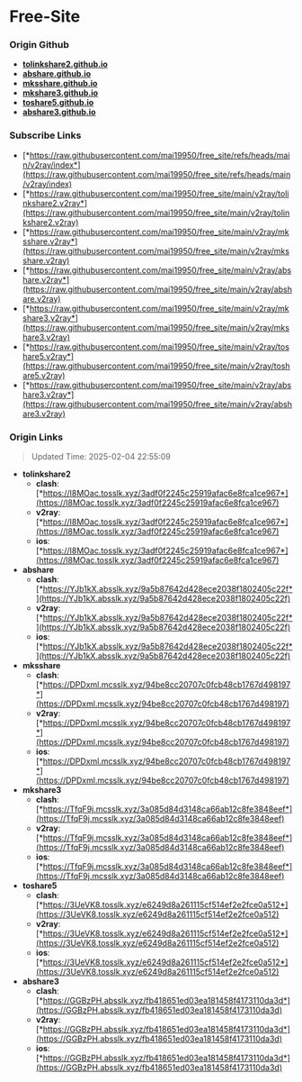 # Free-Site

### Origin Github

- [**tolinkshare2.github.io**](https://github.com/tolinkshare2/tolinkshare2.github.io)
- [**abshare.github.io**](https://github.com/abshare/abshare.github.io)
- [**mksshare.github.io**](https://github.com/mksshare/mksshare.github.io)
- [**mkshare3.github.io**](https://github.com/mkshare3/mkshare3.github.io)
- [**toshare5.github.io**](https://github.com/toshare5/toshare5.github.io)
- [**abshare3.github.io**](https://github.com/abshare3/abshare3.github.io)

### Subscribe Links

- [*https://raw.githubusercontent.com/mai19950/free_site/refs/heads/main/v2ray/index*](https://raw.githubusercontent.com/mai19950/free_site/refs/heads/main/v2ray/index)
- [*https://raw.githubusercontent.com/mai19950/free_site/main/v2ray/tolinkshare2.v2ray*](https://raw.githubusercontent.com/mai19950/free_site/main/v2ray/tolinkshare2.v2ray)
- [*https://raw.githubusercontent.com/mai19950/free_site/main/v2ray/mksshare.v2ray*](https://raw.githubusercontent.com/mai19950/free_site/main/v2ray/mksshare.v2ray)
- [*https://raw.githubusercontent.com/mai19950/free_site/main/v2ray/abshare.v2ray*](https://raw.githubusercontent.com/mai19950/free_site/main/v2ray/abshare.v2ray)
- [*https://raw.githubusercontent.com/mai19950/free_site/main/v2ray/mkshare3.v2ray*](https://raw.githubusercontent.com/mai19950/free_site/main/v2ray/mkshare3.v2ray)
- [*https://raw.githubusercontent.com/mai19950/free_site/main/v2ray/toshare5.v2ray*](https://raw.githubusercontent.com/mai19950/free_site/main/v2ray/toshare5.v2ray)
- [*https://raw.githubusercontent.com/mai19950/free_site/main/v2ray/abshare3.v2ray*](https://raw.githubusercontent.com/mai19950/free_site/main/v2ray/abshare3.v2ray)

### Origin Links

> Updated Time: 2025-02-04 22:55:09

- **tolinkshare2**
  - **clash**: [*https://I8MOac.tosslk.xyz/3adf0f2245c25919afac6e8fca1ce967*](https://I8MOac.tosslk.xyz/3adf0f2245c25919afac6e8fca1ce967)
  - **v2ray**: [*https://I8MOac.tosslk.xyz/3adf0f2245c25919afac6e8fca1ce967*](https://I8MOac.tosslk.xyz/3adf0f2245c25919afac6e8fca1ce967)
  - **ios**: [*https://I8MOac.tosslk.xyz/3adf0f2245c25919afac6e8fca1ce967*](https://I8MOac.tosslk.xyz/3adf0f2245c25919afac6e8fca1ce967)
- **abshare**
  - **clash**: [*https://YJb1kX.absslk.xyz/9a5b87642d428ece2038f1802405c22f*](https://YJb1kX.absslk.xyz/9a5b87642d428ece2038f1802405c22f)
  - **v2ray**: [*https://YJb1kX.absslk.xyz/9a5b87642d428ece2038f1802405c22f*](https://YJb1kX.absslk.xyz/9a5b87642d428ece2038f1802405c22f)
  - **ios**: [*https://YJb1kX.absslk.xyz/9a5b87642d428ece2038f1802405c22f*](https://YJb1kX.absslk.xyz/9a5b87642d428ece2038f1802405c22f)
- **mksshare**
  - **clash**: [*https://DPDxml.mcsslk.xyz/94be8cc20707c0fcb48cb1767d498197*](https://DPDxml.mcsslk.xyz/94be8cc20707c0fcb48cb1767d498197)
  - **v2ray**: [*https://DPDxml.mcsslk.xyz/94be8cc20707c0fcb48cb1767d498197*](https://DPDxml.mcsslk.xyz/94be8cc20707c0fcb48cb1767d498197)
  - **ios**: [*https://DPDxml.mcsslk.xyz/94be8cc20707c0fcb48cb1767d498197*](https://DPDxml.mcsslk.xyz/94be8cc20707c0fcb48cb1767d498197)
- **mkshare3**
  - **clash**: [*https://TfqF9j.mcsslk.xyz/3a085d84d3148ca66ab12c8fe3848eef*](https://TfqF9j.mcsslk.xyz/3a085d84d3148ca66ab12c8fe3848eef)
  - **v2ray**: [*https://TfqF9j.mcsslk.xyz/3a085d84d3148ca66ab12c8fe3848eef*](https://TfqF9j.mcsslk.xyz/3a085d84d3148ca66ab12c8fe3848eef)
  - **ios**: [*https://TfqF9j.mcsslk.xyz/3a085d84d3148ca66ab12c8fe3848eef*](https://TfqF9j.mcsslk.xyz/3a085d84d3148ca66ab12c8fe3848eef)
- **toshare5**
  - **clash**: [*https://3UeVK8.tosslk.xyz/e6249d8a261115cf514ef2e2fce0a512*](https://3UeVK8.tosslk.xyz/e6249d8a261115cf514ef2e2fce0a512)
  - **v2ray**: [*https://3UeVK8.tosslk.xyz/e6249d8a261115cf514ef2e2fce0a512*](https://3UeVK8.tosslk.xyz/e6249d8a261115cf514ef2e2fce0a512)
  - **ios**: [*https://3UeVK8.tosslk.xyz/e6249d8a261115cf514ef2e2fce0a512*](https://3UeVK8.tosslk.xyz/e6249d8a261115cf514ef2e2fce0a512)
- **abshare3**
  - **clash**: [*https://GGBzPH.absslk.xyz/fb418651ed03ea181458f4173110da3d*](https://GGBzPH.absslk.xyz/fb418651ed03ea181458f4173110da3d)
  - **v2ray**: [*https://GGBzPH.absslk.xyz/fb418651ed03ea181458f4173110da3d*](https://GGBzPH.absslk.xyz/fb418651ed03ea181458f4173110da3d)
  - **ios**: [*https://GGBzPH.absslk.xyz/fb418651ed03ea181458f4173110da3d*](https://GGBzPH.absslk.xyz/fb418651ed03ea181458f4173110da3d)
